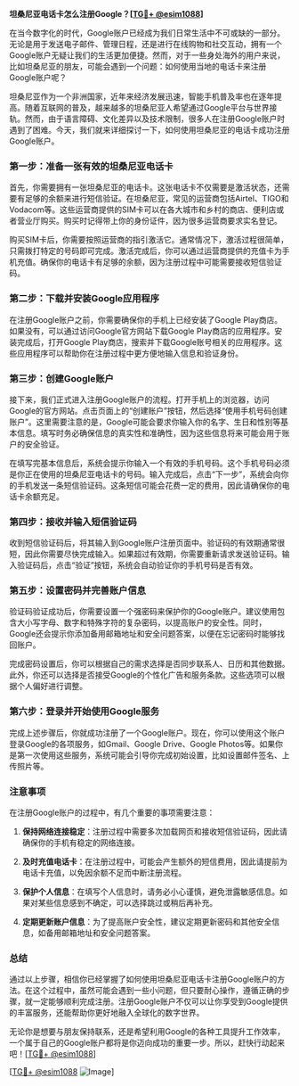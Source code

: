 **坦桑尼亚电话卡怎么注册Google？[[TG💪+ @esim1088](https://t.me/s/esim1088)]**

在当今数字化的时代，Google账户已经成为我们日常生活中不可或缺的一部分。无论是用于发送电子邮件、管理日程，还是进行在线购物和社交互动，拥有一个Google账户无疑让我们的生活更加便捷。然而，对于一些身处海外的用户来说，比如坦桑尼亚的朋友，可能会遇到一个问题：如何使用当地的电话卡来注册Google账户呢？

坦桑尼亚作为一个非洲国家，近年来经济发展迅速，智能手机普及率也在逐年提高。随着互联网的普及，越来越多的坦桑尼亚人希望通过Google平台与世界接轨。然而，由于语言障碍、文化差异以及技术限制，很多人在注册Google账户时遇到了困难。今天，我们就来详细探讨一下，如何使用坦桑尼亚的电话卡成功注册Google账户。

### **第一步：准备一张有效的坦桑尼亚电话卡**

首先，你需要拥有一张坦桑尼亚的电话卡。这张电话卡不仅需要是激活状态，还需要有足够的余额来进行短信验证。在坦桑尼亚，常见的运营商包括Airtel、TIGO和Vodacom等。这些运营商提供的SIM卡可以在各大城市和乡村的商店、便利店或者营业厅购买。购买时记得带上你的身份证件，因为很多运营商要求实名登记。

购买SIM卡后，你需要按照运营商的指引激活它。通常情况下，激活过程很简单，只需拨打特定的号码即可完成。激活完成后，你可以通过运营商提供的充值卡为手机充值。确保你的电话卡有足够的余额，因为注册过程中可能需要接收短信验证码。

### **第二步：下载并安装Google应用程序**

在注册Google账户之前，你需要确保你的手机上已经安装了Google Play商店。如果没有，可以通过访问Google官方网站下载Google Play商店的应用程序。安装完成后，打开Google Play商店，搜索并下载Google账号相关的应用程序。这些应用程序可以帮助你在注册过程中更方便地输入信息和验证身份。

### **第三步：创建Google账户**

接下来，我们正式进入注册Google账户的流程。打开手机上的浏览器，访问Google的官方网站。点击页面上的“创建账户”按钮，然后选择“使用手机号码创建账户”。这里需要注意的是，Google可能会要求你输入你的名字、生日和性别等基本信息。填写时务必确保信息的真实性和准确性，因为这些信息将来可能会用于账户的安全验证。

在填写完基本信息后，系统会提示你输入一个有效的手机号码。这个手机号码必须是你正在使用的坦桑尼亚电话卡的号码。输入完成后，点击“下一步”，系统会向你的手机发送一条短信验证码。这条短信可能会花费一定的费用，因此请确保你的电话卡余额充足。

### **第四步：接收并输入短信验证码**

收到短信验证码后，将其输入到Google账户注册页面中。验证码的有效期通常很短，因此你需要尽快完成输入。如果超过有效期，你需要重新请求发送验证码。输入验证码后，点击“验证”按钮，系统会自动验证你的手机号码是否有效。

### **第五步：设置密码并完善账户信息**

验证码验证成功后，你需要设置一个强密码来保护你的Google账户。建议使用包含大小写字母、数字和特殊字符的复杂密码，以提高账户的安全性。同时，Google还会提示你添加备用邮箱地址和安全问题答案，以便在忘记密码时能够找回账户。

完成密码设置后，你可以根据自己的需求选择是否同步联系人、日历和其他数据。此外，你还可以选择是否接受Google的个性化广告和服务条款。这些选项可以根据个人偏好进行调整。

### **第六步：登录并开始使用Google服务**

完成上述步骤后，你就成功注册了一个Google账户。现在，你可以使用这个账户登录Google的各项服务，如Gmail、Google Drive、Google Photos等。如果你是第一次使用这些服务，系统可能会引导你完成初始设置，比如设置邮件签名、上传照片等。

### **注意事项**

在注册Google账户的过程中，有几个重要的事项需要注意：

1. **保持网络连接稳定**：注册过程中需要多次加载网页和接收短信验证码，因此请确保你的手机有稳定的网络连接。
   
2. **及时充值电话卡**：在注册过程中，可能会产生额外的短信费用，因此请提前为电话卡充值，以免因余额不足而中断注册流程。

3. **保护个人信息**：在填写个人信息时，请务必小心谨慎，避免泄露敏感信息。如果对某些信息感到不确定，可以选择跳过或稍后再补充。

4. **定期更新账户信息**：为了提高账户安全性，建议定期更新密码和其他安全信息，如备用邮箱地址和安全问题答案。

### **总结**

通过以上步骤，相信你已经掌握了如何使用坦桑尼亚电话卡注册Google账户的方法。在这个过程中，虽然可能会遇到一些小问题，但只要耐心操作，遵循正确的步骤，就一定能够顺利完成注册。注册Google账户不仅可以让你享受到Google提供的丰富服务，还能帮助你更好地融入全球化的数字世界。

无论你是想要与朋友保持联系，还是希望利用Google的各种工具提升工作效率，一个属于自己的Google账户都将是你迈向成功的重要一步。所以，赶快行动起来吧！[[TG💪+ @esim1088](https://t.me/s/esim1088)]

[[TG💪+ @esim1088](https://t.me/s/esim1088) ![Image](https://i.postimg.cc/4NQfJmqS/Snipaste-2025-05-13-00-14-12.png)]